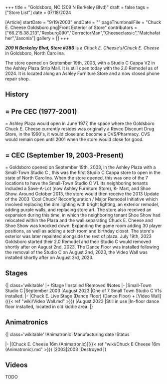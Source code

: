 +++
title = "Goldsboro, NC (209 N Berkeley Blvd)"
draft = false
tags = ["Store List"]
date = 07/18/2024

[Article]
startDate = "9/19/2003"
endDate = ""
pageThumbnailFile = "Chuck E. Cheese Goldsboro.png|Front Exterior of Store"
contributors = ["66.215.38.213","Rexburg090","CorrectorMan","Cheeseclassic","Matchafather","Jaxonia"]
gallery = []
+++

<b><i>209 N Berkeley Blvd, Store #386</b></i> is a <i>Chuck E. Cheese's</i>/<i>Chuck E. Cheese</i> in Goldsboro, North Carolina. 

The store opened on September 19th, 2003, with a Studio C Cappa V2 in the Ashley Plaza Strip Mall. It is still open today with the 2.0 Remodel as of 2024. It is located along an Ashley Furniture Store and a now closed phone repair shop.
<h2> History </h2>

<h2>= Pre CEC (1977-2001) </h2>=
Ashley Plaza would open in June 1977, the space where the Goldsboro Chuck E. Cheese currently resides was originally a Revco Discount Drug Store, in the 1990's, it would close and become a CVS/Pharmacy. CVS would remain open until 2001 when the store would close for good.

<h2>= CEC (September 19, 2003-Present) </h2>=
Goldsboro opened on September 19th, 2003, in the Ashley Plaza with a Small-Town Studio C , this was the first Studio C Cappa store to open in the state of North Carolina. When the store opened, this was one of the 7 locations to have the Small-Town Studio C V1. Its neighboring tenants included a Save-A-Lot (now Ashley Furniture Store), K- Mart, and Shoe Show. Around October 2013, the store would then receive the 2013 Update of the 2003 'Cool Chuck' Reconfiguration / Major Remodel Initiative which involved replacing the dim lighting with bright lighting, an exterior remodel, adding purple walls, and replacing store art. The store also received an expansion during this time, in which the neighboring tenant Shoe Show had relocated within the Plaza and the wall separating Chuck E. Cheese and Shoe Show was knocked down. Expanding the game room adding 30 player positions, as well as adding a tech room and birthday closet. The store's exterior was later repainted alongside the rest of plaza. July 19th, 2023 Goldsboro started their 2.0 Remodel and their Studio C would removed shortly after on August 2nd, 2023. The Dance Floor was installed following the removal of the Studio C on August 2nd, 2023, the Video Wall was installed shortly after on August 3rd, 2023. 
<h2> Stages </h2>
{| class='wikitable'
|+
!Stage
!Installed
!Removed
!Notes
|-
|Small-Town Studio C
|September 2003
|August 2023
|One of 7 Small Town Studio C V1s installed.
|-
|Chuck E. Live Stage (Dance Floor) (Dance Floor) + [Video Wall]({{< ref "wiki/Video Wall.md" >}})
|August 2023
|Still in use
|In-floor dance floor installed, located in old kiddie area.
|}
<h2>Animatronics</h2>
{| class='wikitable'
!Animatronic
!Manufacturing date
!Status

|-
|[Chuck E. Cheese 16m (Animatronic)]({{< ref "wiki/Chuck E Cheese 16m (Animatronic).md" >}})
|2003|2003
|Destroyed
|}









<h2> Videos </h2>
TODO